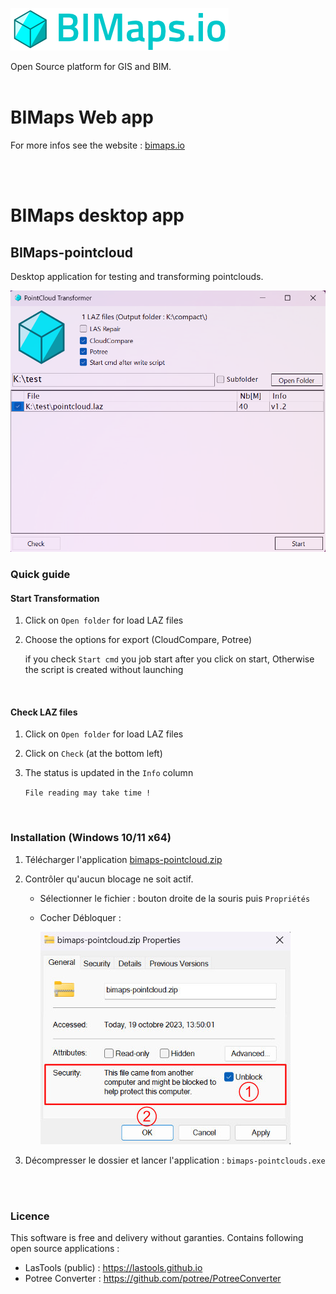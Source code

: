 
![bimaps-logo.png](images/bimaps-logo.png)

Open Source platform for GIS and BIM.
<br>
<br>


# BIMaps Web app

For more infos see the website : [bimaps.io](https://bimaps.io)

<br>
<br>

# BIMaps desktop app


## BIMaps-pointcloud


Desktop application for testing and transforming pointclouds.

![bimaps-pointcloud.png](images/bimaps-pointcloud.png)

### Quick guide


#### Start Transformation

1. Click on `Open folder` for load LAZ files
2. Choose the options for export (CloudCompare, Potree)

    if you check `Start cmd` you job start after you click on start, Otherwise the script is created without launching

<br>

#### Check LAZ files

1. Click on `Open folder` for load LAZ files
2. Click on `Check` (at the bottom left)
3. The status is updated in the `Info` column

    `File reading may take time !`

<br>

### Installation (Windows 10/11 x64)

1) Télécharger l'application [bimaps-pointcloud.zip](https://raw.githubusercontent.com/bimaps/bimaps/main/bimaps-pointcloud/bimaps-pointcloud.zip)

2) Contrôler qu'aucun blocage ne soit actif. 
    - Sélectionner le fichier : bouton droite de la souris puis `Propriétés`
    - Cocher Débloquer : 

        ![setup-app-secu.jpg](images/setup-app-secu.jpg)

3) Décompresser le dossier et lancer l'application : `bimaps-pointclouds.exe`

<br>
<br>



### Licence

This software is free and delivery without garanties.
Contains following open source applications :
- LasTools (public) : https://lastools.github.io
- Potree Converter : https://github.com/potree/PotreeConverter
